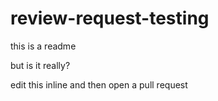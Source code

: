 # review-request-testing

this is a readme

but is it really?

edit this inline and then open a pull request
